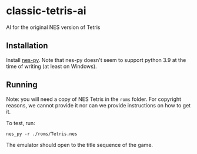 # classic-tetris-ai
AI for the original NES version of Tetris

## Installation
Install [nes-py](https://github.com/Kautenja/nes-py). Note that nes-py doesn't seem to support python 3.9 at the time of writing (at least on Windows).

## Running
Note: you will need a copy of NES Tetris in the `roms` folder. For copyright reasons, we cannot provide it nor can we provide instructions on how to get it.

To test, run:

`nes_py -r ./roms/Tetris.nes`

The emulator should open to the title sequence of the game.
